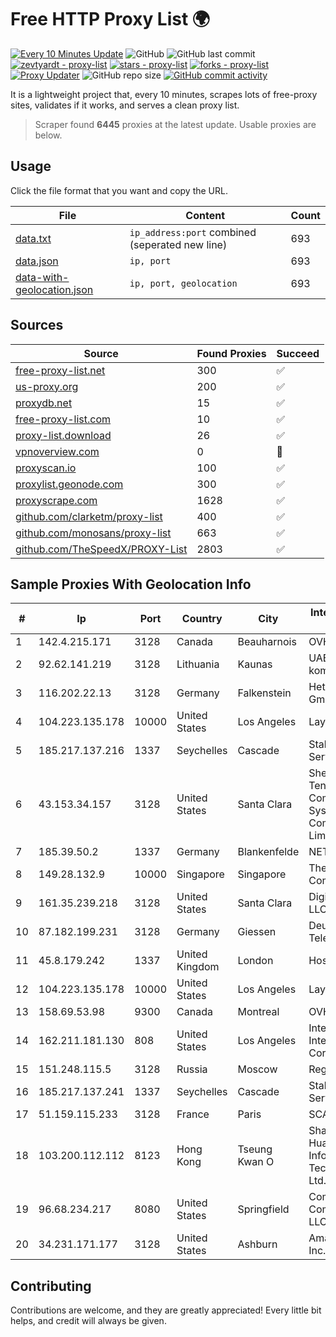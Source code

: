 
# Free HTTP Proxy List 🌍

[![Every 10 Minutes Update](https://github.com/mertguvencli/http-proxy-list/actions/workflows/main.yml/badge.svg?branch=main)](https://github.com/mertguvencli/http-proxy-list/actions/workflows/main.yml)
![GitHub](https://img.shields.io/github/license/mertguvencli/http-proxy-list)
![GitHub last commit](https://img.shields.io/github/last-commit/mertguvencli/http-proxy-list)
[![zevtyardt - proxy-list](https://img.shields.io/static/v1?label=zevtyardt&message=proxy-list&color=blue&logo=github)](https://github.com/zevtyardt/proxy-list "Go to GitHub repo")
[![stars - proxy-list](https://img.shields.io/github/stars/zevtyardt/proxy-list?style=social)](https://github.com/zevtyardt/proxy-list)
[![forks - proxy-list](https://img.shields.io/github/forks/zevtyardt/proxy-list?style=social)](https://github.com/zevtyardt/proxy-list)
[![Proxy Updater](https://github.com/zevtyardt/proxy-list/workflows/Proxy%20Updater/badge.svg)](https://github.com/zevtyardt/proxy-list/actions?query=workflow:"Proxy+Updater")
![GitHub repo size](https://img.shields.io/github/repo-size/zevtyardt/proxy-list)
[![GitHub commit activity](https://img.shields.io/github/commit-activity/m/zevtyardt/proxy-list?logo=commits)](https://github.com/zevtyardt/proxy-list/commits/main)

It is a lightweight project that, every 10 minutes, scrapes lots of free-proxy sites, validates if it works, and serves a clean proxy list.

> Scraper found **6445** proxies at the latest update. Usable proxies are below.

## Usage

Click the file format that you want and copy the URL.

|File|Content|Count|
|----|-------|-----|
|[data.txt](https://raw.githubusercontent.com/mertguvencli/http-proxy-list/main/proxy-list/data.txt)|`ip_address:port` combined (seperated new line)|693|
|[data.json](https://raw.githubusercontent.com/mertguvencli/http-proxy-list/main/proxy-list/data.json)|`ip, port`|693|
|[data-with-geolocation.json](https://raw.githubusercontent.com/mertguvencli/http-proxy-list/main/proxy-list/data-with-geolocation.json)|`ip, port, geolocation`|693|

## Sources

|Source|Found Proxies|Succeed|
|------|-------------|-------|
|[free-proxy-list.net](https://free-proxy-list.net)|300|✅|
|[us-proxy.org](https://www.us-proxy.org)|200|✅|
|[proxydb.net](http://proxydb.net)|15|✅|
|[free-proxy-list.com](https://free-proxy-list.com/?page=&port=&type%5B%5D=http&type%5B%5D=https&up_time=0&search=Search)|10|✅|
|[proxy-list.download](https://www.proxy-list.download/HTTP)|26|✅|
|[vpnoverview.com](https://vpnoverview.com/privacy/anonymous-browsing/free-proxy-servers)|0|🚫|
|[proxyscan.io](https://www.proxyscan.io)|100|✅|
|[proxylist.geonode.com](https://proxylist.geonode.com/api/proxy-list?limit=300&page=1&sort_by=lastChecked&sort_type=desc&protocols=http,https)|300|✅|
|[proxyscrape.com](https://api.proxyscrape.com/v2/?request=displayproxies&protocol=http&timeout=10000&country=all&ssl=all&anonymity=all)|1628|✅|
|[github.com/clarketm/proxy-list](https://raw.githubusercontent.com/clarketm/proxy-list/master/proxy-list-raw.txt)|400|✅|
|[github.com/monosans/proxy-list](https://raw.githubusercontent.com/monosans/proxy-list/main/proxies/http.txt)|663|✅|
|[github.com/TheSpeedX/PROXY-List](https://raw.githubusercontent.com/TheSpeedX/PROXY-List/master/http.txt)|2803|✅|


## Sample Proxies With Geolocation Info

|#|Ip|Port|Country|City|Internet Service Provider|
|-|--|----|-------|----|-------------------------|
|1|142.4.215.171|3128|Canada|Beauharnois|OVH SAS|
|2|92.62.141.219|3128|Lithuania|Kaunas|UAB "Baltnetos komunikacijos"|
|3|116.202.22.13|3128|Germany|Falkenstein|Hetzner Online GmbH|
|4|104.223.135.178|10000|United States|Los Angeles|LayerHost|
|5|185.217.137.216|1337|Seychelles|Cascade|Stallion Network Services Limited|
|6|43.153.34.157|3128|United States|Santa Clara|Shenzhen Tencent Computer Systems Company Limited|
|7|185.39.50.2|1337|Germany|Blankenfelde|NETZNUTZ|
|8|149.28.132.9|10000|Singapore|Singapore|The Constant Company|
|9|161.35.239.218|3128|United States|Santa Clara|DigitalOcean, LLC|
|10|87.182.199.231|3128|Germany|Giessen|Deutsche Telekom AG|
|11|45.8.179.242|1337|United Kingdom|London|Hostland LLC|
|12|104.223.135.178|10000|United States|Los Angeles|LayerHost|
|13|158.69.53.98|9300|Canada|Montreal|OVH SAS|
|14|162.211.181.130|808|United States|Los Angeles|Intercontinental Internet Data Corp|
|15|151.248.115.5|3128|Russia|Moscow|Reg.Ru|
|16|185.217.137.241|1337|Seychelles|Cascade|Stallion Network Services Limited|
|17|51.159.115.233|3128|France|Paris|SCALEWAY|
|18|103.200.112.112|8123|Hong Kong|Tseung Kwan O|Shanghai Huajuan Information Technology Co., Ltd.|
|19|96.68.234.217|8080|United States|Springfield|Comcast Cable Communications, LLC|
|20|34.231.171.177|3128|United States|Ashburn|Amazon.com, Inc.|



## Contributing

Contributions are welcome, and they are greatly appreciated! Every
little bit helps, and credit will always be given.

